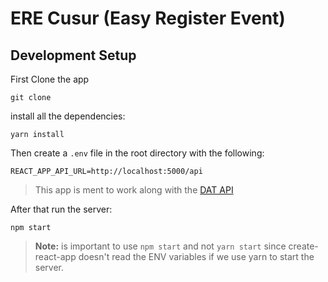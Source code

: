 # ERE Cusur (Easy Register Event)

## Development Setup

First Clone the app

```
git clone
```

install all the dependencies:

```
yarn install
```

Then create a `.env` file in the root directory with the following:

```
REACT_APP_API_URL=http://localhost:5000/api
```
> This app is ment to work along with the [DAT API](https://github.com/Cusur2k18/diploma-admin-tool)


After that run the server:

```
npm start
```
> __Note:__ is important to use `npm start` and not `yarn start` since create-react-app doesn't read the ENV variables if we use yarn to start the server.
